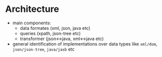 # Architecture

- main components:
  - data formates (xml, json, java etc)
  - queries (xpath, json-tree etc)
  - transformer (json<->java, xml<->java etc)
- general identification of implementations over data types
  like `xml/dom`, `json/json-tree`, `java/jaxb` etc
